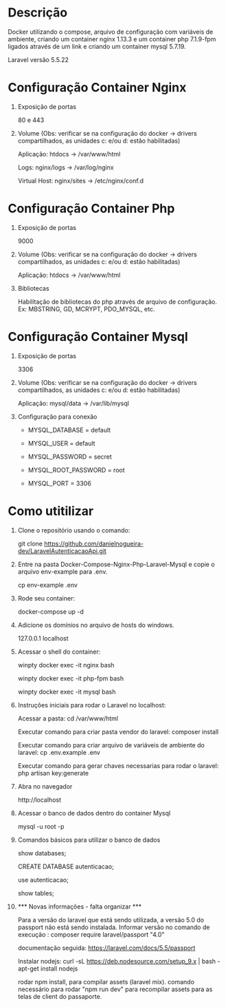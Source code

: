 # Descrição

Docker utilizando o compose, arquivo de configuração com variáveis de ambiente, criando um container nginx 1.13.3 e um container php 7.1.9-fpm ligados através de um link e criando um container mysql 5.7.19.

Laravel versão 5.5.22

# Configuração Container Nginx

1. Exposição de portas

	80 e 443

2. Volume (Obs: verificar se na configuração do docker -> drivers compartilhados, as unidades c: e/ou d: estão habilitadas)

	Aplicação: htdocs -> /var/www/html
	
	Logs: nginx/logs -> /var/log/nginx
	
	Virtual Host: nginx/sites -> /etc/nginx/conf.d

# Configuração Container Php

1. Exposição de portas

	9000

2. Volume (Obs: verificar se na configuração do docker -> drivers compartilhados, as unidades c: e/ou d: estão habilitadas)

	Aplicação: htdocs -> /var/www/html
	
3. Bibliotecas

	Habilitação de bibliotecas do php através de arquivo de configuração. Ex: MBSTRING, GD, MCRYPT, PDO_MYSQL, etc.
	
# Configuração Container Mysql

1. Exposição de portas

	3306

2. Volume (Obs: verificar se na configuração do docker -> drivers compartilhados, as unidades c: e/ou d: estão habilitadas)

	Aplicação: mysql/data -> /var/lib/mysql

3. Configuração para conexão

	- MYSQL_DATABASE      = default
	
    - MYSQL_USER          = default
	
    - MYSQL_PASSWORD      = secret
	
    - MYSQL_ROOT_PASSWORD = root
	
    - MYSQL_PORT          = 3306
	
# Como utitilizar

1. Clone o repositório usando o comando:

   git clone https://github.com/danielnogueira-dev/LaravelAutenticacaoApi.git

2. Entre na pasta Docker-Compose-Nginx-Php-Laravel-Mysql e copie o arquivo env-example para .env.

   cp env-example .env

3. Rode seu container:

   docker-compose up -d

4. Adicione os domínios no arquivo de hosts do windows.

   127.0.0.1 localhost

5. Acessar o shell do container:
    
	winpty docker exec -it nginx bash

	winpty docker exec -it php-fpm bash
	
	winpty docker exec -it mysql bash
   
6. Instruções iniciais para rodar o Laravel no localhost:

	Acessar a pasta: cd /var/www/html
	
	Executar comando para criar pasta vendor do laravel: composer install
	
	Executar comando para criar arquivo de variáveis de ambiente do laravel: cp .env.example .env
	
	Executar comando para gerar chaves necessarias para rodar o laravel: php artisan key:generate
	
7. Abra no navegador

   http://localhost

8. Acessar o banco de dados dentro do container Mysql

	mysql -u root -p

9. Comandos básicos para utilizar o banco de dados

	show databases;

	CREATE DATABASE autenticacao;
	
	use autenticacao;
	
	show tables;

10. *** Novas informações - falta organizar ***

	Para a versão do laravel que está sendo utilizada, a versão 5.0 do passport não está sendo instalada.
	Informar versão no comando de execução : composer require laravel/passport "4.0"
	
	documentação seguida: https://laravel.com/docs/5.5/passport
	
	Instalar nodejs:
	curl -sL https://deb.nodesource.com/setup_9.x | bash -
	apt-get install nodejs
	
	rodar npm install, para compilar assets (laravel mix).
	comando necessário para rodar "npm run dev" para recompilar assets para as telas de client do passaporte.